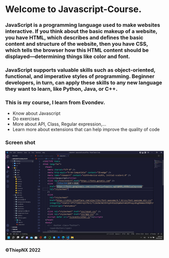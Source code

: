 # Welcome to Javascript-Course.

### JavaScript is a programming language used to make websites interactive. If you think about the basic makeup of a website, you have HTML, which describes and defines the basic content and structure of the website, then you have CSS, which tells the browser how this HTML content should be displayed—determining things like color and font.

### JavaScript supports valuable skills such as object-oriented, functional, and imperative styles of programming. Beginner developers, in turn, can apply these skills to any new language they want to learn, like Python, Java, or C++.

### This is my course, I learn from Evondev.

- Know about Javascript
- Do exercises
- More about API, Class, Regular expression,...
- Learn more about extensions that can help improve the quality of code

### Screen shot

![Source code](https://github.com/NgoThiep2412/javascript-course/blob/master/images/images.png)

#### ©ThiepNX 2022
